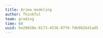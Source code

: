 ```yaml
---
title: Arima modeling
author: Thinkful
team: grading
time: 60
uuid: be20658e-8173-4536-97f6-7db9826d1ad5
---
```


<jupyter notebook-name="6.1.4 Time Series - ARMA Modeling" course-code="DSBC"/>